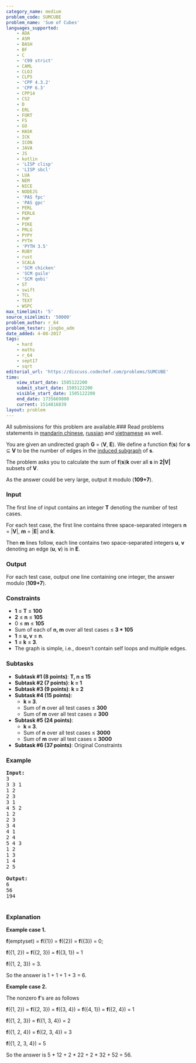 ```yaml
---
category_name: medium
problem_code: SUMCUBE
problem_name: 'Sum of Cubes'
languages_supported:
    - ADA
    - ASM
    - BASH
    - BF
    - C
    - 'C99 strict'
    - CAML
    - CLOJ
    - CLPS
    - 'CPP 4.3.2'
    - 'CPP 6.3'
    - CPP14
    - CS2
    - D
    - ERL
    - FORT
    - FS
    - GO
    - HASK
    - ICK
    - ICON
    - JAVA
    - JS
    - kotlin
    - 'LISP clisp'
    - 'LISP sbcl'
    - LUA
    - NEM
    - NICE
    - NODEJS
    - 'PAS fpc'
    - 'PAS gpc'
    - PERL
    - PERL6
    - PHP
    - PIKE
    - PRLG
    - PYPY
    - PYTH
    - 'PYTH 3.5'
    - RUBY
    - rust
    - SCALA
    - 'SCM chicken'
    - 'SCM guile'
    - 'SCM qobi'
    - ST
    - swift
    - TCL
    - TEXT
    - WSPC
max_timelimit: '5'
source_sizelimit: '50000'
problem_author: r_64
problem_tester: jingbo_adm
date_added: 4-08-2017
tags:
    - hard
    - maths
    - r_64
    - sept17
    - sqrt
editorial_url: 'https://discuss.codechef.com/problems/SUMCUBE'
time:
    view_start_date: 1505122200
    submit_start_date: 1505122200
    visible_start_date: 1505122200
    end_date: 1735669800
    current: 1514816839
layout: problem
---
```

All submissions for this problem are available.### Read problems statements in [mandarin chinese](http://www.codechef.com/download/translated/SEPT17/mandarin/SUMCUBE.pdf), [russian](http://www.codechef.com/download/translated/SEPT17/russian/SUMCUBE.pdf) and [vietnamese](http://www.codechef.com/download/translated/SEPT17/vietnamese/SUMCUBE.pdf) as well.

You are given an undirected graph **G** = (**V**, **E**). We define a function **f**(**s**) for **s** ⊆ **V** to be the number of edges in the [induced subgraph](https://en.wikipedia.org/wiki/Induced_subgraph) of **s**.

The problem asks you to calculate the sum of **f**(**s**)**k** over all **s** in **2|V|** subsets of **V**.

As the answer could be very large, output it modulo (**109+7**).

### Input

The first line of input contains an integer **T** denoting the number of test cases.

For each test case, the first line contains three space-separated integers **n** = |**V**|, **m** = |**E**| and **k**.

Then **m** lines follow, each line contains two space-separated integers **u**, **v** denoting an edge (**u**, **v**) is in **E**.

### Output

For each test case, output one line containing one integer, the answer modulo (**109+7**).

### Constraints

- **1** ≤ **T** ≤ **100**
- **2** ≤ **n** ≤ **105**
- 0 ≤ **m** ≤ **105**
- Sum of each of **n, m** over all test cases ≤ **3 \* 105**
- **1** ≤ **u, v** ≤ **n**.
- **1** ≤ **k** ≤ **3**.
- The graph is simple, i.e., doesn't contain self loops and multiple edges.

### Subtasks

- **Subtask #1 (8 points)**: **T, n ≤ 15**
- **Subtask #2 (7 points)**: **k = 1**
- **Subtask #3 (9 points)**: **k = 2**
- **Subtask #4 (15 points)**: 
    - **k = 3**.
    - Sum of **n** over all test cases ≤ **300**
    - Sum of **m** over all test cases ≤ **300**
- **Subtask #5 (24 points)**: 
    - **k = 3**.
    - Sum of **n** over all test cases ≤ **3000**
    - Sum of **m** over all test cases ≤ **3000**
- **Subtask #6 (37 points)**: Original Constraints

### Example

<pre>
<b>Input:</b>
3
3 3 1
1 2
2 3
3 1
4 5 2
1 2
2 3
3 4
4 1
2 4
5 4 3
1 2
1 3
1 4
2 5

<b>Output:</b>
6
56
194

</pre>
### Explanation

**Example case 1.**

**f**(emptyset) = **f**({1}) = **f**({2}) = **f**({3}) = 0;

**f**({1, 2}) = **f**({2, 3}) = **f**({3, 1}) = 1

**f**({1, 2, 3}) = 3.

So the answer is 1 + 1 + 1 + 3 = 6.

**Example case 2.**

The nonzero **f**'s are as follows

**f**({1, 2}) = **f**({2, 3}) = **f**({3, 4}) = **f**({4, 1}) = **f**({2, 4}) = 1

**f**({1, 2, 3}) = **f**({1, 3, 4}) = 2

**f**({1, 2, 4}) = **f**({2, 3, 4}) = 3

**f**({1, 2, 3, 4}) = 5

So the answer is 5 \* 12 + 2 \* 22 + 2 \* 32 + 52 = 56.
